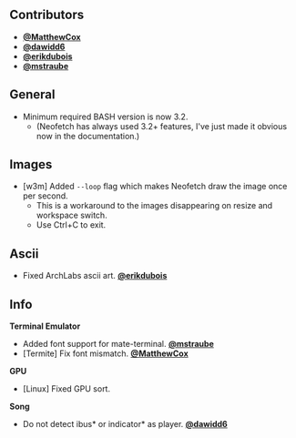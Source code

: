 ## Contributors

- **[@MatthewCox](https://github.com/MatthewCox)**
- **[@dawidd6](https://github.com/dawidd6)**
- **[@erikdubois](https://github.com/erikdubois)**
- **[@mstraube](https://github.com/mstraube)**


## General

- Minimum required BASH version is now 3.2.
    - (Neofetch has always used 3.2+ features, I've just made it obvious now in the documentation.)


## Images

- [w3m] Added `--loop` flag which makes Neofetch draw the image once per second.
    - This is a workaround to the images disappearing on resize and workspace switch.
    - Use Ctrl+C to exit.


## Ascii

- Fixed ArchLabs ascii art.  **[@erikdubois](https://github.com/erikdubois)**


## Info

**Terminal Emulator**

- Added font support for mate-terminal. **[@mstraube](https://github.com/mstraube)**
- [Termite] Fix font mismatch. **[@MatthewCox](https://github.com/MatthewCox)**

**GPU**

- [Linux] Fixed GPU sort.

**Song**

- Do not detect ibus\* or indicator\* as player. **[@dawidd6](https://github.com/dawidd6)**
